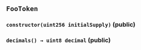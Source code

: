## `FooToken`






### `constructor(uint256 initialSupply)` (public)





### `decimals() → uint8 decimal` (public)








